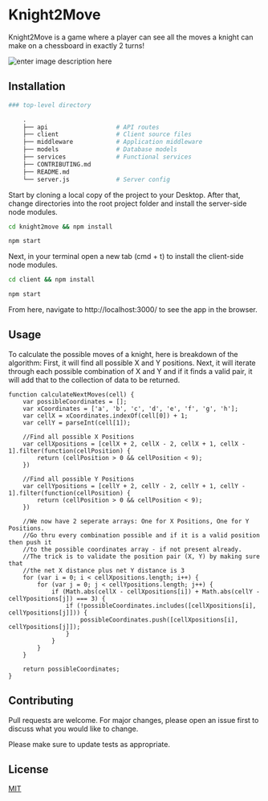 # Knight2Move
Knight2Move is a game where a player can see all the moves a knight can make on a chessboard in exactly 2 turns!

![enter image description here](https://yarden-landscape.s3-us-west-2.amazonaws.com/example.png)


## Installation
```python
### top-level directory

    .
    ├── api                   # API routes
    ├── client                # Client source files
    ├── middleware            # Application middleware
    ├── models                # Database models 
    ├── services              # Functional services 
    ├── CONTRIBUTING.md      
    ├── README.md             
    └── server.js             # Server config
```

Start by cloning a local copy of the project to your Desktop. After that, change directories into the root project folder and install the server-side node modules.

```bash
cd knight2move && npm install
```
```bash
npm start
```
Next, in your terminal open a new tab (cmd + t) to install the client-side node modules.
```bash
cd client && npm install
```
```bash
npm start
```
From here, navigate to http://localhost:3000/ to see the app in the browser.

## Usage
To calculate the possible moves of a knight, here is breakdown of the algorithm: First, it will find all possible X and Y positions. Next, it will iterate through each possible combination of X and Y and if it finds a valid pair, it will add that to the collection of data to be returned. 

```
function calculateNextMoves(cell) {
    var possibleCoordinates = [];
    var xCoordinates = ['a', 'b', 'c', 'd', 'e', 'f', 'g', 'h'];
    var cellX = xCoordinates.indexOf(cell[0]) + 1; 
    var cellY = parseInt(cell[1]); 
    
    //Find all possible X Positions
    var cellXpositions = [cellX + 2, cellX - 2, cellX + 1, cellX - 1].filter(function(cellPosition) {
        return (cellPosition > 0 && cellPosition < 9);
    })
    
    //Find all possible Y Positions
    var cellYpositions = [cellY + 2, cellY - 2, cellY + 1, cellY - 1].filter(function(cellPosition) {
        return (cellPosition > 0 && cellPosition < 9);
    })
    
    //We now have 2 seperate arrays: One for X Positions, One for Y Positions.
    //Go thru every combination possible and if it is a valid position then push it
    //to the possible coordinates array - if not present already.
    //The trick is to validate the position pair (X, Y) by making sure that 
    //the net X distance plus net Y distance is 3
    for (var i = 0; i < cellXpositions.length; i++) {
        for (var j = 0; j < cellYpositions.length; j++) {
            if (Math.abs(cellX - cellXpositions[i]) + Math.abs(cellY - cellYpositions[j]) === 3) {
                if (!possibleCoordinates.includes([cellXpositions[i], cellYpositions[j]])) {
                    possibleCoordinates.push([cellXpositions[i], cellYpositions[j]]);
                } 
            }
        }
    }

    return possibleCoordinates;
}
```

## Contributing
Pull requests are welcome. For major changes, please open an issue first to discuss what you would like to change.

Please make sure to update tests as appropriate.

## License
[MIT](https://choosealicense.com/licenses/mit/)